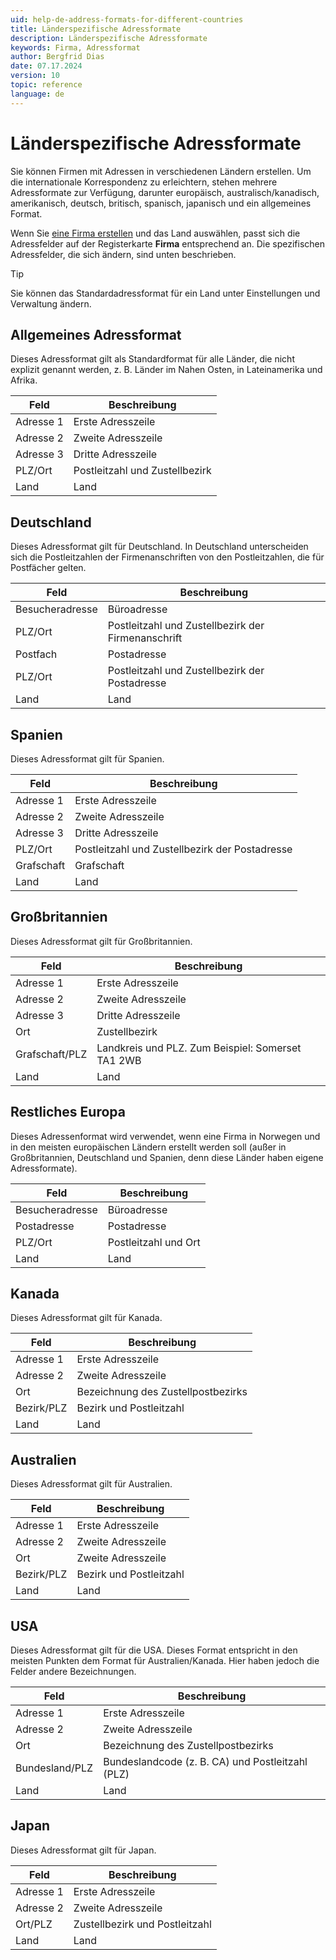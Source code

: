 ```yaml
---
uid: help-de-address-formats-for-different-countries
title: Länderspezifische Adressformate
description: Länderspezifische Adressformate
keywords: Firma, Adressformat
author: Bergfrid Dias
date: 07.17.2024
version: 10
topic: reference
language: de
---
```


# Länderspezifische Adressformate

Sie können Firmen mit Adressen in verschiedenen Ländern erstellen. Um die internationale Korrespondenz zu erleichtern, stehen mehrere Adressformate zur Verfügung, darunter europäisch, australisch/kanadisch, amerikanisch, deutsch, britisch, spanisch, japanisch und ein allgemeines Format.

Wenn Sie [eine Firma erstellen][1] und das Land auswählen, passt sich die Adressfelder auf der Registerkarte **Firma** entsprechend an. Die spezifischen Adressfelder, die sich ändern, sind unten beschrieben.

> [!TIP]
> Sie können das Standardadressformat für ein Land unter Einstellungen und Verwaltung ändern.

## Allgemeines Adressformat

Dieses Adressformat gilt als Standardformat für alle Länder, die nicht explizit genannt werden, z. B. Länder im Nahen Osten, in Lateinamerika und Afrika.

| Feld | Beschreibung |
|---|---|
| Adresse 1 | Erste Adresszeile |
| Adresse 2 | Zweite Adresszeile |
| Adresse 3 | Dritte Adresszeile |
| PLZ/Ort | Postleitzahl und Zustellbezirk |
| Land | Land |

## Deutschland

Dieses Adressformat gilt für Deutschland. In Deutschland unterscheiden sich die Postleitzahlen der Firmenanschriften von den Postleitzahlen, die für Postfächer gelten.

| Feld | Beschreibung |
|---|---|
| Besucheradresse | Büroadresse |
| PLZ/Ort | Postleitzahl und Zustellbezirk der Firmenanschrift |
| Postfach | Postadresse |
| PLZ/Ort | Postleitzahl und Zustellbezirk der Postadresse |
| Land | Land |

## Spanien

Dieses Adressformat gilt für Spanien.

| Feld | Beschreibung |
|---|---|
| Adresse 1 | Erste Adresszeile |
| Adresse 2 | Zweite Adresszeile |
| Adresse 3 | Dritte Adresszeile |
| PLZ/Ort | Postleitzahl und Zustellbezirk der Postadresse |
| Grafschaft | Grafschaft |
| Land | Land |

## Großbritannien

Dieses Adressformat gilt für Großbritannien.

| Feld | Beschreibung |
|---|---|
| Adresse 1 | Erste Adresszeile |
| Adresse 2 | Zweite Adresszeile |
| Adresse 3 | Dritte Adresszeile |
| Ort | Zustellbezirk |
| Grafschaft/PLZ | Landkreis und PLZ. Zum Beispiel: Somerset TA1 2WB |
| Land | Land |

## Restliches Europa

Dieses Adressenformat wird verwendet, wenn eine Firma in Norwegen und in den meisten europäischen Ländern erstellt werden soll  (außer in Großbritannien, Deutschland und Spanien, denn diese Länder haben eigene Adressformate).

| Feld | Beschreibung |
|---|---|
| Besucheradresse | Büroadresse |
| Postadresse | Postadresse |
| PLZ/Ort | Postleitzahl und Ort |
| Land | Land |

## Kanada

Dieses Adressformat gilt für Kanada.

| Feld | Beschreibung |
|---|---|
| Adresse 1 | Erste Adresszeile |
| Adresse 2 | Zweite Adresszeile |
| Ort | Bezeichnung des Zustellpostbezirks |
| Bezirk/PLZ | Bezirk und Postleitzahl |
| Land | Land |

## Australien

Dieses Adressformat gilt für Australien.

| Feld | Beschreibung |
|---|---|
| Adresse 1 | Erste Adresszeile |
| Adresse 2 | Zweite Adresszeile |
| Ort | Zweite Adresszeile |
| Bezirk/PLZ | Bezirk und Postleitzahl |
| Land | Land |

## USA

Dieses Adressformat gilt für die USA. Dieses Format entspricht in den meisten Punkten dem Format für Australien/Kanada. Hier haben jedoch die Felder andere Bezeichnungen.

| Feld | Beschreibung |
|---|---|
| Adresse 1 | Erste Adresszeile |
| Adresse 2 | Zweite Adresszeile |
| Ort | Bezeichnung des Zustellpostbezirks |
| Bundesland/PLZ | Bundeslandcode (z. B. CA) und Postleitzahl (PLZ) |
| Land | Land |

## Japan

Dieses Adressformat gilt für Japan.

| Feld | Beschreibung |
|---|---|
| Adresse 1 | Erste Adresszeile |
| Adresse 2 | Zweite Adresszeile |
| Ort/PLZ | Zustellbezirk und Postleitzahl |
| Land | Land |

<!-- Referenced links -->
[1]: create.md

<!-- Referenced images -->
